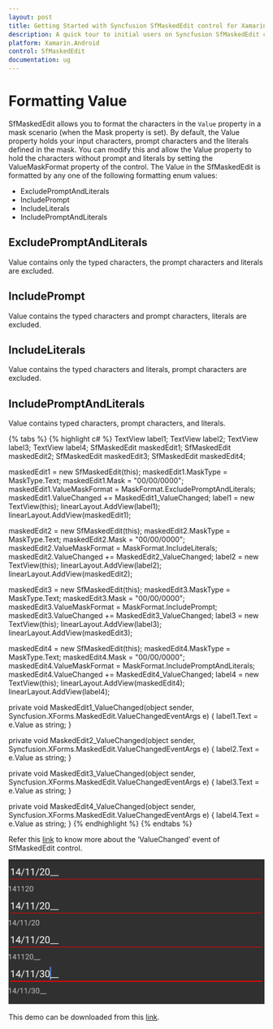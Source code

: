 ```yaml
---
layout: post
title: Getting Started with Syncfusion SfMaskedEdit control for Xamarin.Android
description: A quick tour to initial users on Syncfusion SfMaskedEdit control for Xamarin.Android platform 
platform: Xamarin.Android
control: SfMaskedEdit
documentation: ug
---
```



# Formatting Value

SfMaskedEdit allows you to format the characters in the `Value` property in a mask scenario (when the Mask property is set). By default, the Value property holds your input characters, prompt characters and the literals defined in the mask. You can modify this and allow the Value property to hold the characters without prompt and literals by setting the ValueMaskFormat property of the control. The Value in the SfMaskedEdit is formatted by any one of the following formatting enum values:

* ExcludePromptAndLiterals
* IncludePrompt
* IncludeLiterals
* IncludePromptAndLiterals

## ExcludePromptAndLiterals

Value contains only the typed characters, the prompt characters and literals are excluded.

## IncludePrompt

Value contains the typed characters and prompt characters, literals are excluded.

## IncludeLiterals

Value contains the typed characters and literals, prompt characters are excluded.

## IncludePromptAndLiterals

Value contains typed characters, prompt characters, and literals.

{% tabs %}
{% highlight c# %}
TextView label1;
TextView label2;
TextView label3;
TextView label4;
SfMaskedEdit maskedEdit1;
SfMaskedEdit maskedEdit2;
SfMaskedEdit maskedEdit3;
SfMaskedEdit maskedEdit4;

maskedEdit1 = new SfMaskedEdit(this);
maskedEdit1.MaskType = MaskType.Text;
maskedEdit1.Mask = "00/00/0000";
maskedEdit1.ValueMaskFormat = MaskFormat.ExcludePromptAndLiterals;
maskedEdit1.ValueChanged += MaskedEdit1_ValueChanged;
label1 = new TextView(this);
linearLayout.AddView(label1);
linearLayout.AddView(maskedEdit1);

maskedEdit2 = new SfMaskedEdit(this);
maskedEdit2.MaskType = MaskType.Text;
maskedEdit2.Mask = "00/00/0000";
maskedEdit2.ValueMaskFormat = MaskFormat.IncludeLiterals;
maskedEdit2.ValueChanged += MaskedEdit2_ValueChanged;
label2 = new TextView(this);
linearLayout.AddView(label2);
linearLayout.AddView(maskedEdit2);

maskedEdit3 = new SfMaskedEdit(this);
maskedEdit3.MaskType = MaskType.Text;
maskedEdit3.Mask = "00/00/0000";
maskedEdit3.ValueMaskFormat = MaskFormat.IncludePrompt;
maskedEdit3.ValueChanged += MaskedEdit3_ValueChanged;
label3 = new TextView(this);
linearLayout.AddView(label3);
linearLayout.AddView(maskedEdit3);

maskedEdit4 = new SfMaskedEdit(this);
maskedEdit4.MaskType = MaskType.Text;
maskedEdit4.Mask = "00/00/0000";
maskedEdit4.ValueMaskFormat = MaskFormat.IncludePromptAndLiterals;
maskedEdit4.ValueChanged += MaskedEdit4_ValueChanged;
label4 = new TextView(this);
linearLayout.AddView(maskedEdit4);
linearLayout.AddView(label4); 

private void MaskedEdit1_ValueChanged(object sender, Syncfusion.XForms.MaskedEdit.ValueChangedEventArgs e)
{
    label1.Text = e.Value as string;
}

private void MaskedEdit2_ValueChanged(object sender, Syncfusion.XForms.MaskedEdit.ValueChangedEventArgs e)
{
    label2.Text = e.Value as string;
}

private void MaskedEdit3_ValueChanged(object sender, Syncfusion.XForms.MaskedEdit.ValueChangedEventArgs e)
{
    label3.Text = e.Value as string;
}

private void MaskedEdit4_ValueChanged(object sender, Syncfusion.XForms.MaskedEdit.ValueChangedEventArgs e)
{
    label4.Text = e.Value as string;
}
{% endhighlight %}
{% endtabs %}

Refer this [link](Events#valuechanged-event) to know more about the ‘ValueChanged’ event of SfMaskedEdit control.

![](SfMaskedEditImages/FormattingValue.png)

This demo can be downloaded from this [link](http://www.syncfusion.com/downloads/support/directtrac/general/ze/FormattingValue2128173606.zip).
